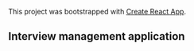 This project was bootstrapped with [Create React App](https://github.com/facebook/create-react-app).

## Interview management application

